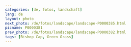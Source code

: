```yaml
---
categories: [de, fotos, landschaft]
lang: de
layout: photo
next_photo: /de/fotos/landscape/landscape-P0000385.html
picname: P0000381
prev_photo: /de/fotos/landscape/landscape-P0000382.html
tags: [Bishop Cap, Green Grass]
---
```

